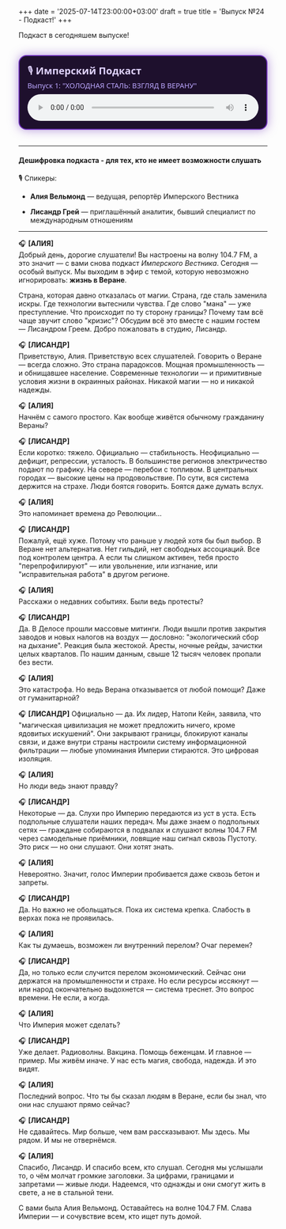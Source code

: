 +++
date = '2025-07-14T23:00:00+03:00'
draft = true
title = 'Выпуск №24 - Подкаст!'
+++

Подкаст в сегодняшем выпуске!

<div style="
  background: #1e102d;
  border: 2px solid #6c2eb9;
  border-radius: 16px;
  padding: 1rem;
  max-width: 600px;
  margin: 2rem auto;
  box-shadow: 0 0 20px rgba(108, 46, 185, 0.5);
  font-family: 'Segoe UI', sans-serif;
  color: #e0d3ff;
">
  <div style="font-size: 1.25rem; margin-bottom: 0.5rem;">
    🎙️ <strong>Имперский Подкаст</strong><br>
    <span style="font-size: 0.9rem; color: #bca7ff;">Выпуск 1: "ХОЛОДНАЯ СТАЛЬ: ВЗГЛЯД В ВЕРАНУ"</span>
  </div>
  <audio controls style="width: 100%; border-radius: 8px;">
    <source src="/episodes/episode1.mp3" type="audio/mpeg">
    Ваш браузер не поддерживает аудио.
  </audio>
</div>

---

#### Дешифровка подкаста - для тех, кто не имеет возможности слушать

🎙 Спикеры:

- **Алия Вельмонд** — ведущая, репортёр Имперского Вестника
    
- **Лисандр Грей** — приглашённый аналитик, бывший специалист по международным отношениям
    
---

🎧 **[АЛИЯ]**  
Добрый день, дорогие слушатели! Вы настроены на волну 104.7 FM, а это значит — с вами снова подкаст _Имперского Вестника_. Сегодня — особый выпуск. Мы выходим в эфир с темой, которую невозможно игнорировать: **жизнь в Веране**.

Страна, которая давно отказалась от магии. Страна, где сталь заменила искры. Где технологии вытеснили чувства. Где слово "мана" — уже преступление. Что происходит по ту сторону границы? Почему там всё чаще звучит слово "кризис"? Обсудим всё это вместе с нашим гостем — Лисандром Греем. Добро пожаловать в студию, Лисандр.

🎧 **[ЛИСАНДР]**  
Приветствую, Алия. Приветствую всех слушателей. Говорить о Веране — всегда сложно. Это страна парадоксов. Мощная промышленность — и обнищавшее население. Современные технологии — и примитивные условия жизни в окраинных районах. Никакой магии — но и никакой надежды.

🎧 **[АЛИЯ]**  
Начнём с самого простого. Как вообще живётся обычному гражданину Вераны?

🎧 **[ЛИСАНДР]**  
Если коротко: тяжело. Официально — стабильность. Неофициально — дефицит, репрессии, усталость. В большинстве регионов электричество подают по графику. На севере — перебои с топливом. В центральных городах — высокие цены на продовольствие. По сути, вся система держится на страхе. Люди боятся говорить. Боятся даже думать вслух.

🎧 **[АЛИЯ]**  
Это напоминает времена до Революции…

🎧 **[ЛИСАНДР]**  
Пожалуй, ещё хуже. Потому что раньше у людей хотя бы был выбор. В Веране нет альтернатив. Нет гильдий, нет свободных ассоциаций. Все под контролем центра. А если ты слишком активен, тебя просто "перепрофилируют" — или увольнение, или изгнание, или "исправительная работа" в другом регионе.

🎧 **[АЛИЯ]**  
Расскажи о недавних событиях. Были ведь протесты?

🎧 **[ЛИСАНДР]**  
Да. В Делосе прошли массовые митинги. Люди вышли против закрытия заводов и новых налогов на воздух — дословно: "экологический сбор на дыхание". Реакция была жестокой. Аресты, ночные рейды, зачистки целых кварталов. По нашим данным, свыше 12 тысяч человек пропали без вести.

🎧 **[АЛИЯ]**  
Это катастрофа. Но ведь Верана отказывается от любой помощи? Даже от гуманитарной?

🎧 **[ЛИСАНДР]** 
Официально — да. Их лидер, Натопи Кейн, заявила, что "магическая цивилизация не может предложить ничего, кроме ядовитых искушений". Они закрывают границы, блокируют каналы связи, и даже внутри страны настроили систему информационной фильтрации — любые упоминания Империи стираются. Это цифровая изоляция.

🎧 **[АЛИЯ]**  
Но люди ведь знают правду?

🎧 **[ЛИСАНДР]**  
Некоторые — да. Слухи про Империю передаются из уст в уста. Есть подпольные слушатели наших передач. Мы даже знаем о подпольных сетях — граждане собираются в подвалах и слушают волны 104.7 FM через самодельные приёмники, ловящие наш сигнал сквозь Пустоту. Это риск — но они слушают. Они хотят знать.

🎧 **[АЛИЯ]**  
Невероятно. Значит, голос Империи пробивается даже сквозь бетон и запреты.

🎧 **[ЛИСАНДР]**  
Да. Но важно не обольщаться. Пока их система крепка. Слабость в верхах пока не проявилась.

🎧 **[АЛИЯ]**  
Как ты думаешь, возможен ли внутренний перелом? Очаг перемен?

🎧 **[ЛИСАНДР]**  
Да, но только если случится перелом экономический. Сейчас они держатся на промышленности и страхе. Но если ресурсы иссякнут — или народ окончательно выдохнется — система треснет. Это вопрос времени. Не если, а когда.

🎧 **[АЛИЯ]**  
Что Империя может сделать?

🎧 **[ЛИСАНДР]**  
Уже делает. Радиоволны. Вакцина. Помощь беженцам. И главное — пример. Мы живём иначе. У нас есть магия, свобода, надежда. И это видят.

🎧 **[АЛИЯ]**  
Последний вопрос. Что ты бы сказал людям в Веране, если бы знал, что они нас слушают прямо сейчас?

🎧 **[ЛИСАНДР]**  
Не сдавайтесь. Мир больше, чем вам рассказывают. Мы здесь. Мы рядом. И мы не отвернёмся.

🎧 **[АЛИЯ]**  
Спасибо, Лисандр. И спасибо всем, кто слушал. Сегодня мы услышали то, о чём молчат громкие заголовки. За цифрами, границами и запретами — живые люди. Надеемся, что однажды и они смогут жить в свете, а не в стальной тени.

С вами была Алия Вельмонд. Оставайтесь на волне 104.7 FM. Слава Империи — и сочувствие всем, кто ищет путь домой.